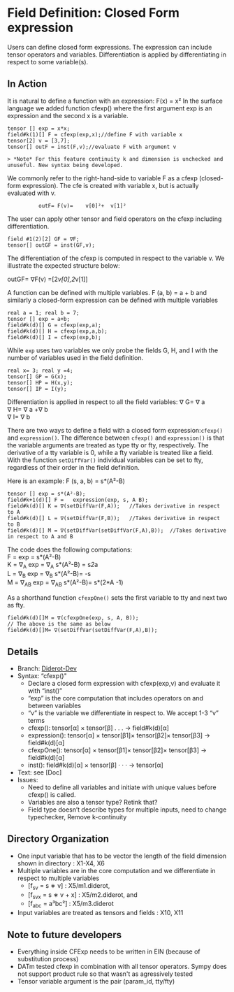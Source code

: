 # Field Definition: Closed Form expression

Users can define closed form expressions. The expression can include tensor operators and variables.  Differentiation is applied by differentiating in respect to some variable(s).
	
## In Action
It is natural to define a function with an expression: F(x) = x²
In the surface language we added function cfexp() where the first argument exp is an expression and the second x is a variable.
 ``` 
tensor [] exp = x*x;  
field#k(1)[] F = cfexp(exp,x);//define F with variable x 
tensor[2] v = [3,7];  
tensor[] outF = inst(F,v);//evaluate F with argument v
 ```
 	> *Note* For this feature continuity k and dimension is unchecked and unuseful. New syntax being developed.
We commonly refer to the right-hand-side to variable F as a cfexp (closed-form expression). The cfe is created with variable x, but is actually evaluated with v. 

              outF= F(v)=    v[0]²+  v[1]² 

The user can apply other tensor and field operators on the cfexp including differentiation.
  ```
field #1(2)[2] GF = ∇F; 
tensor[] outGF = inst(GF,v);
 ```
The differentiation of the cfexp is computed in respect to the variable v. We illustrate the expected structure below:      

   outGF=  ∇F(v)
   =[2*v[0],2*v[1]]


A function can be defined with multiple variables.
                    F (a, b) = a + b 
and similarly a closed-form expression can be defined with multiple variables
  ```
real a = 1; real b = 7;  
tensor [] exp = a+b;  
field#k(d)[] G = cfexp(exp,a); 
field#k(d)[] H = cfexp(exp,a,b); 
field#k(d)[] I = cfexp(exp,b);
 ```
While ``exp`` uses two variables we only probe the fields G, H, and I with the number of variables used in the field definition.
``` 
real x= 3; real y =4;
tensor[] GP = G(x); 
tensor[] HP = H(x,y); 
tensor[] IP = I(y);
 ```
	
Differentiation is applied in respect to all the field variables: 
∇ G= ∇ a              
∇ H= ∇ a +∇ b                       
∇ I=   ∇ b


There are two ways to define a field with a closed form expression:``cfexp()`` and ``expression()``.
The difference between ``cfexp()`` and ``expression()`` is that the variable arguments are treated as type tty or fty, respectively. 
The derivative of a tty variable is 0, while a fty variable is treated like a field.
With the function ``setDiffVar()`` individual variables can be set to fty, regardless of their order in the field definition.

Here is an example:
                    F (s, a, b) = s*(A²-B) 
  ```
tensor [] exp = s*(A²-B);  
field#k+1(d)[] F =   expression(exp, s, A B);  
field#k(d)[] K = ∇(setDiffVar(F,A));   //Takes derivative in respect to A
field#k(d)[] L = ∇(setDiffVar(F,B));   //Takes derivative in respect to B
field#k(d)[] M = ∇(setDiffVar(setDiffVar(F,A),B));  //Takes derivative in respect to A and B 
 ```
The code does the following computations:  
F = exp = s*(A²-B)              
K = ∇<sub>A</sub> exp = ∇<sub>A</sub>  s*(A²-B) = s*2*a                      
L = ∇<sub>B</sub> exp = ∇<sub>B</sub>  s*(A²-B)=   -s       
M = ∇<sub>AB</sub> exp = ∇<sub>AB</sub> s*(A²-B)= s*(2*A -1)


As a shorthand function `cfexpOne()` sets the first variable to tty and next two as fty.   
```
field#k(d)[]M = ∇(cfexpOne(exp, s, A, B));  
// The above is the same as below   
field#k(d)[]M= ∇(setDiffVar(setDiffVar(F,A),B));   
```
## Details
* Branch:   [Diderot-Dev](https://github.com/cchiw/Diderot-Dev) 
* Syntax: “cfexp()"
	- Declare a closed form expression with cfexp(exp,v) and evaluate it with “inst()”
	* “exp” is the core computation that includes operators on and between variables 
	* “v” is the variable we differentiate in respect to. We accept 1-3 “v” terms  
	* cfexp(): tensor[α] × tensor[β] . . . → field#k(d)[α]  
	* expression(): tensor[α] × tensor[β1]× tensor[β2]× tensor[β3] → field#k(d)[α]  
	* cfexpOne():   tensor[α] × tensor[β1]× tensor[β2]× tensor[β3] → field#k(d)[α]  
	* inst(): field#k(d)[α] × tensor[β] · · · → tensor[α]
* Text: see [Doc]
* Issues:  
	* Need to define all variables and initiate with unique values before cfexp() is called. 
	* Variables are also a tensor type? Retink that?
	* Field type doesn’t describe types for multiple inputs, need to change typechecker, Remove k-continuity 

## Directory Organization
* One input variable that has to be vector the length of the field dimension shown in directory : X1-X4, X6
* Multiple variables are in the core computation and we differentiate in respect to multiple variables  
	* [f<sub>sv</sub> = s ∗ v] : X5/m1.diderot, 
	* [f<sub>svx</sub> = s ∗ v + x] : X5/m2.diderot, and
	*  [f<sub>abc</sub> = a³bc²] : X5/m3.diderot
* Input variables are treated as tensors and fields  : X10, X11	
## Note to future developers
* Everything inside CFExp needs to be written in EIN (because of substitution process)
* DATm tested cfexp in combination with all tensor operators. Sympy does not support product rule so that wasn't as agressively tested 
* Tensor variable argument is the pair (param_id, tty/fty) 
